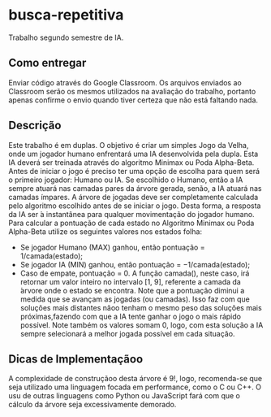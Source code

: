 # busca-repetitiva
Trabalho segundo semestre de IA.

## Como entregar

Enviar código através do Google Classroom. Os arquivos enviados ao Classroom serão os mesmos utilizados na avaliação do trabalho, portanto apenas confirme o envio quando tiver certeza que não está faltando nada.

## Descrição
Este trabalho é em duplas.
O objetivo é criar um simples Jogo da Velha, onde um jogador humano enfrentará uma IA desenvolvida pela dupla. Esta IA deverá ser treinada através do algoritmo Minimax ou Poda Alpha-Beta.
Antes de iniciar o jogo é preciso ter uma opção de escolha para quem será o primeiro jogador: Humano ou IA. Se escolhido o Humano, então a IA sempre atuará nas camadas pares da árvore gerada, senão, a IA atuará nas camadas ímpares.
A árvore de jogadas deve ser completamente calculada pelo algoritmo escolhido antes de se iniciar o jogo.
Desta forma, a resposta da IA ser ́a instantânea para qualquer movimentação do jogador humano.
Para calcular a pontuação de cada estado no Algoritmo Minimax ou Poda Alpha-Beta utilize os seguintes valores nos estados folha:
- Se jogador Humano (MAX) ganhou, então pontuação = 1/camada(estado);
- Se jogador IA (MIN) ganhou, então pontuação = −1/camada(estado);
- Caso de empate, pontuação = 0.
A função camada(), neste caso, irá retornar um valor inteiro no intervalo [1, 9], referente a camada da ́arvore onde o estado se encontra. Note que a pontuação diminui a medida que se avançam as jogadas (ou camadas). Isso faz com que soluções mais distantes nãoo tenham o mesmo peso das soluções mais próximas,fazendo com que a IA tente ganhar o jogo o mais rápido possível. Note também os valores somam 0, logo,
com esta solução a IA sempre selecionará a melhor jogada possível em cada situação.

## Dicas de Implementaçãoo
A complexidade de construçãoo desta árvore é 9!, logo, recomenda-se que seja utilizado uma linguagem focada em performance, como o C ou C++. O usu de outras linguagens como Python ou JavaScript fará com que o cálculo da árvore seja excessivamente demorado.